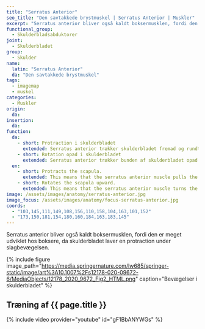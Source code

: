 ```yaml
---
title: "Serratus Anterior"
seo_title: "Den savtakkede brystmuskel | Serratus Anterior | Muskler"
excerpt: "Serratus anterior bliver også kaldt boksermusklen, fordi den er meget udviklet hos boksere, da skulderbladet laver en protraction under slagbevægelsen."
functional_group:
  - Skulderbladsabduktorer
joint:
  - Skulderbladet
group:
  - Skulder
name:
  latin: "Serratus Anterior"
  da: "Den savtakkede brystmuskel"
tags:
  - imagemap
  - muskel
categories:
  - Muskler
origin: 
  da: 
insertion: 
  da: 
function:
  da:
    - short: Protraction i skulderbladet
      extended: Serratus anterior trækker skulderbladet fremad og rundt om ribbenene.
    - short: Rotation opad i skulderbladet
      extended: Serratus anterior trækker bunden af skulderbladet opad og udad. Det betyder at den nederste spids trækkes udad.
  en:
    - short: Protracts the scapula.
      extended: This means that the serratus anterior muscle pulls the scapula, or shoulder blade, forward and around the ribcage.
    - short: Rotates the scapula upward.
      extended: This means that the serratus anterior muscle turns the scapula, or shoulder blade, such that the bottom of the scapula moves upward and laterally (i.e. outward).
image: /assets/images/anatomy/serratus-anterior.jpg
image_focus: /assets/images/anatomy/focus-serratus-anterior.jpg
coords:
  - "103,145,111,149,108,156,110,158,104,163,101,152"
  - "173,150,181,154,180,160,184,163,183,145"
---
```


Serratus anterior bliver også kaldt boksermusklen, fordi den er meget udviklet hos boksere, da skulderbladet laver en protraction under slagbevægelsen. 

{% include figure image_path="https://media.springernature.com/lw685/springer-static/image/art%3A10.1007%2Fs12178-020-09672-6/MediaObjects/12178_2020_9672_Fig2_HTML.png" caption="Bevægelser i skulderbladet" %}

## Træning af {{ page.title }}

{% include video provider="youtube" id="gF1BbANYWGs" %}
